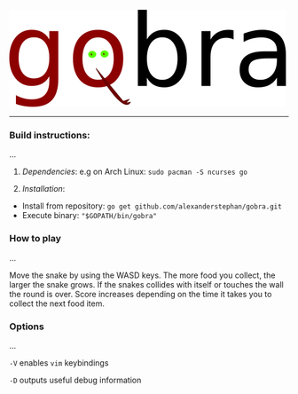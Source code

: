 ![alt text](https://github.com/alexanderstephan/gobra/blob/master/assets/gobra.svg.png "Gobra logo")

---

### Build instructions: 

...

1. *Dependencies*: e.g on Arch Linux: ``sudo pacman -S ncurses go``

2. *Installation*:

+ Install from repository: ``go get github.com/alexanderstephan/gobra.git``
+ Execute binary: ``"$GOPATH/bin/gobra"``

### How to play

...

Move the snake by using the WASD keys. The more food you collect, the larger the snake grows. If the snakes collides with itself or touches the wall the round is over. Score increases depending on the time it takes you to collect the next food item. 

### Options

...

``-V`` enables `vim` keybindings

``-D`` outputs useful debug information

